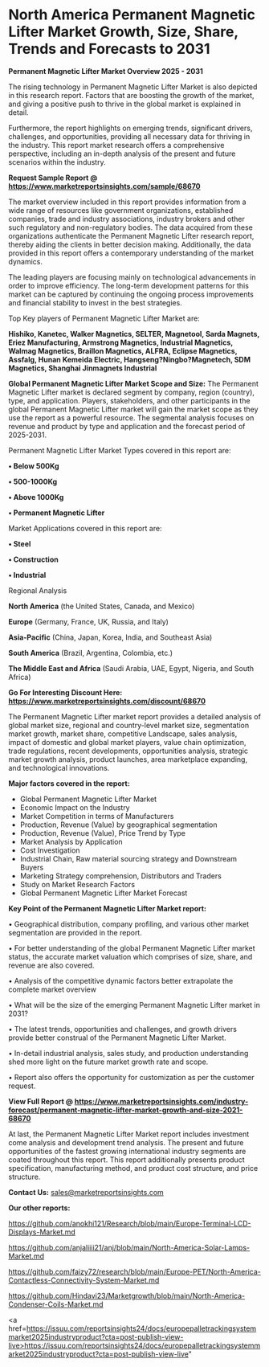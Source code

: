 # North America Permanent Magnetic Lifter Market Growth, Size, Share, Trends and Forecasts to 2031

<Strong> Permanent Magnetic Lifter Market Overview 2025 - 2031</strong>

The rising technology in Permanent Magnetic Lifter Market is also depicted in this research report. Factors that are boosting the growth of the market, and giving a positive push to thrive in the global market is explained in detail.

Furthermore, the report highlights on emerging trends, significant drivers, challenges, and opportunities, providing all necessary data for thriving in the industry. This report market research offers a comprehensive perspective, including an in-depth analysis of the present and future scenarios within the industry.

<strong>Request Sample Report @ <a href=https://www.marketreportsinsights.com/sample/68670>https://www.marketreportsinsights.com/sample/68670</a></strong>

The market overview included in this report provides information from a wide range of resources like government organizations, established companies, trade and industry associations, industry brokers and other such regulatory and non-regulatory bodies. The data acquired from these organizations authenticate the Permanent Magnetic Lifter research report, thereby aiding the clients in better decision making. Additionally, the data provided in this report offers a contemporary understanding of the market dynamics.

The leading players are focusing mainly on technological advancements in order to improve efficiency. The long-term development patterns for this market can be captured by continuing the ongoing process improvements and financial stability to invest in the best strategies.

Top Key players of Permanent Magnetic Lifter Market are:

<strong>Hishiko, Kanetec, Walker Magnetics, SELTER, Magnetool, Sarda Magnets, Eriez Manufacturing, Armstrong Magnetics, Industrial Magnetics, Walmag Magnetics, Braillon Magnetics, ALFRA, Eclipse Magnetics, Assfalg, Hunan Kemeida Electric, Hangseng?Ningbo?Magnetech, SDM Magnetics, Shanghai Jinmagnets Industrial</strong>

<strong><b>Global Permanent Magnetic Lifter Market Scope and Size:</b></strong>
The Permanent Magnetic Lifter market is declared segment by company, region (country), type, and application. Players, stakeholders, and other participants in the global Permanent Magnetic Lifter market will gain the market scope as they use the report as a powerful resource. The segmental analysis focuses on revenue and product by type and application and the forecast period of 2025-2031.

Permanent Magnetic Lifter Market Types covered in this report are:

<strong>• Below 500Kg

• 500-1000Kg

• Above 1000Kg

• Permanent Magnetic Lifter</strong>

Market Applications covered in this report are:

<strong>• Steel

• Construction

• Industrial</strong> 

Regional Analysis

<strong>North America</strong> (the United States, Canada, and Mexico)

<strong>Europe</strong> (Germany, France, UK, Russia, and Italy)

<strong>Asia-Pacific</strong> (China, Japan, Korea, India, and Southeast Asia)

<strong>South America</strong> (Brazil, Argentina, Colombia, etc.)

<strong>The Middle East and Africa</strong> (Saudi Arabia, UAE, Egypt, Nigeria, and South Africa)

<strong>Go For Interesting Discount Here: <a href=https://www.marketreportsinsights.com/discount/68670>https://www.marketreportsinsights.com/discount/68670</a></strong>

The Permanent Magnetic Lifter market report provides a detailed analysis of global market size, regional and country-level market size, segmentation market growth, market share, competitive Landscape, sales analysis, impact of domestic and global market players, value chain optimization, trade regulations, recent developments, opportunities analysis, strategic market growth analysis, product launches, area marketplace expanding, and technological innovations.

<strong><b>Major factors covered in the report:</b></strong>
<ul>
  <li>Global Permanent Magnetic Lifter Market </li>
  <li>Economic Impact on the Industry</li>
  <li>Market Competition in terms of Manufacturers</li>
  <li>Production, Revenue (Value) by geographical segmentation</li>
  <li>Production, Revenue (Value), Price Trend by Type</li>
  <li>Market Analysis by Application</li>
  <li>Cost Investigation</li>
  <li>Industrial Chain, Raw material sourcing strategy and Downstream Buyers</li>
  <li>Marketing Strategy comprehension, Distributors and Traders</li>
  <li>Study on Market Research Factors</li>
  <li>Global Permanent Magnetic Lifter Market Forecast</li>
</ul>

<strong><b>Key Point of the Permanent Magnetic Lifter Market report:</b></strong>

• Geographical distribution, company profiling, and various other market segmentation are provided in the report.

• For better understanding of the global Permanent Magnetic Lifter market status, the accurate market valuation which comprises of size, share, and revenue are also covered.

• Analysis of the competitive dynamic factors better extrapolate the complete market overview

• What will be the size of the emerging Permanent Magnetic Lifter market in 2031?

• The latest trends, opportunities and challenges, and growth drivers provide better construal of the Permanent Magnetic Lifter Market.

• In-detail industrial analysis, sales study, and production understanding shed more light on the future market growth rate and scope.

• Report also offers the opportunity for customization as per the customer request.

<strong><b>View Full Report @ <a href=https://www.marketreportsinsights.com/industry-forecast/permanent-magnetic-lifter-market-growth-and-size-2021-68670>https://www.marketreportsinsights.com/industry-forecast/permanent-magnetic-lifter-market-growth-and-size-2021-68670</a></b></strong>


At last, the Permanent Magnetic Lifter Market report includes investment come analysis and development trend analysis. The present and future opportunities of the fastest growing international industry segments are coated throughout this report. This report additionally presents product specification, manufacturing method, and product cost structure, and price structure.

<strong>Contact Us:</strong>
sales@marketreportsinsights.com

<strong>Our other reports:</strong>

<a href=https://github.com/anokhi121/Research/blob/main/Europe-Terminal-LCD-Displays-Market.md>https://github.com/anokhi121/Research/blob/main/Europe-Terminal-LCD-Displays-Market.md</a>

<a href=https://github.com/anjaliiii21/anj/blob/main/North-America-Solar-Lamps-Market.md>https://github.com/anjaliiii21/anj/blob/main/North-America-Solar-Lamps-Market.md</a>

<a href=https://github.com/faizy72/research/blob/main/Europe-PET/North-America-Contactless-Connectivity-System-Market.md>https://github.com/faizy72/research/blob/main/Europe-PET/North-America-Contactless-Connectivity-System-Market.md</a>

<a href=https://github.com/Hindavi23/Marketgrowth/blob/main/North-America-Condenser-Coils-Market.md>https://github.com/Hindavi23/Marketgrowth/blob/main/North-America-Condenser-Coils-Market.md</a>

<a href=https://issuu.com/reportsinsights24/docs/europepalletrackingsystemmarket2025industryproduct?cta=post-publish-view-live>https://issuu.com/reportsinsights24/docs/europepalletrackingsystemmarket2025industryproduct?cta=post-publish-view-live</a>"
